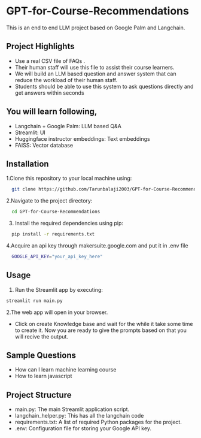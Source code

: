 
# GPT-for-Course-Recommendations

This is an end to end LLM project based on Google Palm and Langchain.

## Project Highlights

- Use a real CSV file of FAQs . 
- Their human staff will use this file to assist their course learners.
- We will build an LLM based question and answer system that can reduce the workload of their human staff.
- Students should be able to use this system to ask questions directly and get answers within seconds

## You will learn following,
  - Langchain + Google Palm: LLM based Q&A
  - Streamlit: UI
  - Huggingface instructor embeddings: Text embeddings
  - FAISS: Vector database

## Installation

1.Clone this repository to your local machine using:

```bash
  git clone https://github.com/Tarunbalaji2003/GPT-for-Course-Recommendations.git
```
2.Navigate to the project directory:

```bash
  cd GPT-for-Course-Recommendations
```
3. Install the required dependencies using pip:

```bash
  pip install -r requirements.txt
```
4.Acquire an api key through makersuite.google.com and put it in .env file

```bash
  GOOGLE_API_KEY="your_api_key_here"
```
## Usage

1. Run the Streamlit app by executing:
```bash
streamlit run main.py

```

2.The web app will open in your browser.

- Click on create Knowledge base and wait for the while it take some time to create it. Now you are ready to give the prompts based on that you will recive the output.


## Sample Questions

 - How can I learn machine learning course
 - How to learn javascript

## Project Structure

- main.py: The main Streamlit application script.
- langchain_helper.py: This has all the langchain code
- requirements.txt: A list of required Python packages for the project.
- .env: Configuration file for storing your Google API key.
